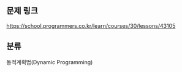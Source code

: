 ## 문제 링크
https://school.programmers.co.kr/learn/courses/30/lessons/43105

## 분류
동적계획법(Dynamic Programming)